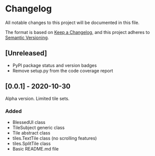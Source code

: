 # Changelog
All notable changes to this project will be documented in this file.

The format is based on [Keep a Changelog](https://keepachangelog.com/en/1.0.0/),
and this project adheres to [Semantic Versioning](https://semver.org/spec/v2.0.0.html).

## [Unreleased]
- PyPI package status and version badges
- Remove setup.py from the code coverage report

## [0.0.1] - 2020-10-30
Alpha version. Limited tile sets.
### Added
- BlessedUI class
- TileSubject generic class
- Tile abstract class
- tiles.TextTile class (no scrolling features)
- tiles.SplitTile class
- Basic README.md file
